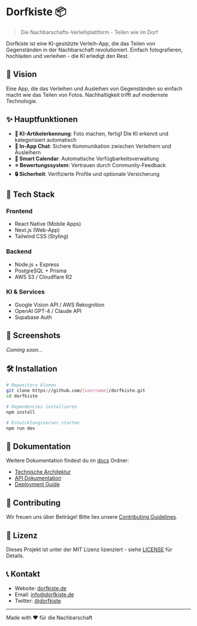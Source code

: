 # Dorfkiste 📦

> Die Nachbarschafts-Verleihplattform - Teilen wie im Dorf

Dorfkiste ist eine KI-gestützte Verleih-App, die das Teilen von Gegenständen in der Nachbarschaft revolutioniert. Einfach fotografieren, hochladen und verleihen - die KI erledigt den Rest.

## 🎯 Vision

Eine App, die das Verleihen und Ausleihen von Gegenständen so einfach macht wie das Teilen von Fotos. Nachhaltigkeit trifft auf modernste Technologie.

## ✨ Hauptfunktionen

- **📸 KI-Artikelerkennung**: Foto machen, fertig! Die KI erkennt und kategorisiert automatisch
- **💬 In-App Chat**: Sichere Kommunikation zwischen Verleihern und Ausleihern
- **📅 Smart Calendar**: Automatische Verfügbarkeitsverwaltung
- **⭐ Bewertungssystem**: Vertrauen durch Community-Feedback
- **🔒 Sicherheit**: Verifizierte Profile und optionale Versicherung

## 🚀 Tech Stack

### Frontend
- React Native (Mobile Apps)
- Next.js (Web-App)
- Tailwind CSS (Styling)

### Backend
- Node.js + Express
- PostgreSQL + Prisma
- AWS S3 / Cloudflare R2

### KI & Services
- Google Vision API / AWS Rekognition
- OpenAI GPT-4 / Claude API
- Supabase Auth

## 📱 Screenshots

*Coming soon...*

## 🛠️ Installation

```bash
# Repository klonen
git clone https://github.com/[username]/dorfkiste.git
cd dorfkiste

# Dependencies installieren
npm install

# Entwicklungsserver starten
npm run dev
```

## 📝 Dokumentation

Weitere Dokumentation findest du im [docs](./docs) Ordner:
- [Technische Architektur](./docs/architecture.md)
- [API Dokumentation](./docs/api.md)
- [Deployment Guide](./docs/deployment.md)

## 🤝 Contributing

Wir freuen uns über Beiträge! Bitte lies unsere [Contributing Guidelines](./CONTRIBUTING.md).

## 📄 Lizenz

Dieses Projekt ist unter der MIT Lizenz lizenziert - siehe [LICENSE](./LICENSE) für Details.

## 📞 Kontakt

- Website: [dorfkiste.de](https://dorfkiste.de)
- Email: info@dorfkiste.de
- Twitter: [@dorfkiste](https://twitter.com/dorfkiste)

---

Made with ❤️ für die Nachbarschaft
